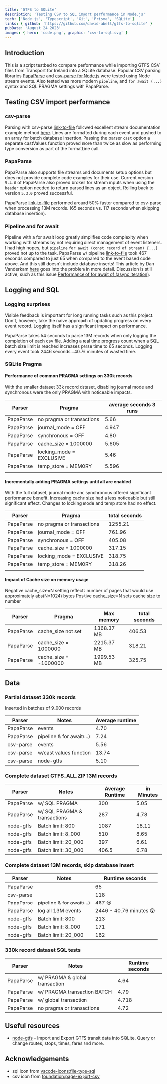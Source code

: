 ```yaml
---
title: 'GTFS to SQLite'
description: 'Testing CSV to SQL import performance in Node.js'
tech: ['Node.js', 'Typescript', 'Git', 'Prisma', 'SQLite']
links: { github: 'https://github.com/david-abell/gtfs-to-sqlite' }
pubDate: 'August 24 2023'
images: { hero: 'code.png', graphic: 'csv-to-sql.svg' }
---
```


## Introduction

This is a script testbed to compare performance while importing GTFS CSV files from Transport for Ireland into a SQLite database. Popular CSV parsing libraries [PapaParse](https://www.papaparse.com) and [csv-parse for Node.js](https://csv.js.org/parse/) were tested using Node stream events. Also tested was more modern `pipeline`, and `for await (...)` syntax and SQL PRAGMA settings with PapaParse.

## Testing CSV import performance

### csv-parse

Parsing with csv-parse [link-to-file](importFileCsvEvents.ts) followed excellent stream documentation example method [here](https://csv.js.org/parse/api/stream/). Lines are formatted during each event and pushed to an array for batch database insertion. Passing the parser `cast` option a separate castValues function proved more than twice as slow as performing type conversion as part of the formatLine call.

### PapaParse

PapaParse also supports file streams and documents setup options but does not provide complete code examples for their use. Current version `5.4.0` of PapaParse also proved broken for stream inputs when using the `header` option needed to return parsed lines as an object. Rolling back to version `5.3.0` proved successful.

PapaParse [link-to-file](importFile.ts) performed around 50% faster compared to csv-parse when processing 13M records. (65 seconds vs. 117 seconds when skipping database insertion).

### Pipeline and for await

Pipeline with a for await loop greatly simplifies code complexity when working with streams by not requiring direct management of event listeners. I had high hopes, but `pipeline` `for await (const record of stream) {...}` proved not up to the task. PapaParse w/ pipeline [link-to-file](importPipeline.ts) took 467 seconds compared to just 65 when compared to the event based code above. And this still doesn't include database inserts! This article by Dan Vanderkam [here](https://medium.com/netscape/async-iterators-these-promises-are-killing-my-performance-4767df03d85b) goes into the problem in more detail. Discussion is still active, such as this issue [Performance of for await of (async iteration)](https://github.com/nodejs/node/issues/31979).

## Logging and SQL

### Logging surprises

Visible feedback is important for long running tasks such as this project. Don't, however, take the naive approach of updating progress on every event record. Logging itself has a significant impact on performance.

PapaParse takes 54 seconds to parse 13M records when only logging the completion of each csv file. Adding a real time progress count when a SQL batch size limit is reached increases parse time to 65 seconds. Logging every event took 2446 seconds...40.76 minutes of wasted time.

### SQLite Pragma

#### Performance of common PRAGMA settings on 330k records

With the smaller dataset 33k record dataset, disabling journal mode and synchronous were the only PRAGMA with noticeable impacts.

| Parser    | Pragma                    | average seconds 3 runs |
| --------- | ------------------------- | ---------------------- |
| PapaParse | no pragma or transactions | 5.66                   |
| PapaParse | journal_mode = OFF        | 4.947                  |
| PapaParse | synchronous = OFF         | 4.80                   |
| PapaParse | cache_size = 1000000      | 5.605                  |
| PapaParse | locking_mode = EXCLUSIVE  | 5.46                   |
| PapaParse | temp_store = MEMORY       | 5.596                  |
|           |                           |                        |

#### Incrementally adding PRAGMA settings until all are enabled

With the full dataset, journal mode and synchronous offered significant performance benefit. Increasing cache size had a less noticeable but still significant effect. Changes to locking mode and temp store had no effect.

| Parser    | Pragma                    | total seconds |
| --------- | ------------------------- | ------------- |
| PapaParse | no pragma or transactions | 1255.21       |
| PapaParse | journal_mode = OFF        | 761.96        |
| PapaParse | synchronous = OFF         | 405.08        |
| PapaParse | cache_size = 1000000      | 317.15        |
| PapaParse | locking_mode = EXCLUSIVE  | 318.75        |
| PapaParse | temp_store = MEMORY       | 318.26        |
|           |                           |               |

#### Impact of Cache size on memory usage

Negative cache_size=N setting reflects number of pages that would use approximately abs(N\*1024) bytes
Positive cache_size=N sets cache size to number

| Parser    | Pragma                | Max memory | total seconds |
| --------- | --------------------- | ---------- | ------------- |
| PapaParse | cache_size not set    | 1368.37 MB | 406.53        |
| PapaParse | cache_size = 1000000  | 2215.37 MB | 318.21        |
| PapaParse | cache_size = -1000000 | 1999.53 MB | 325.75        |
|           |                       |            |               |

## Data

### Partial dataset 330k records

Inserted in batches of 9_000 records

| **Parser** | **Notes**                 | **Average runtime** |
| ---------- | ------------------------- | ------------------- |
| PapaParse  | events                    | 4.70                |
| PapaParse  | pipeline & for await(...) | 7.24                |
| csv-parse  | events                    | 5.56                |
| csv-parse  | w/cast values function    | 13.74               |
| csv-parse  | node-gtfs                 | 5.10                |

### Complete dataset GTFS_ALL.ZIP 13M records

| **Parser** | **Notes**                    | **Average Runtime** | **in Minutes** |
| ---------- | ---------------------------- | ------------------- | -------------- |
| PapaParse  | w/ SQL PRAGMA                | 300                 | 5.05           |
| PapaParse  | w/ SQL PRAGMA & transactions | 287                 | 4.78           |
| node-gtfs  | Batch limit: 800             | 1087                | 18.11          |
| node-gtfs  | Batch limit: 8_000           | 510                 | 8.65           |
| node-gtfs  | Batch limit: 20_000          | 397                 | 6.61           |
| node-gtfs  | Batch limit: 30_000          | 406.5               | 6.78           |

### Complete dataset 13M records, skip database insert

| **Parser** | **Notes**                 | **Runtime seconds**               |
| ---------- | ------------------------- | --------------------------------- |
| PapaParse  |                           | 65                                |
| csv-parse  |                           | 118                               |
| PapaParse  | pipeline & for await(...) | 467 :cry:                         |
| PapaParse  | log all 13M events        | 2446 - 40.76 minutes :dizzy_face: |
| node-gtfs  | Batch limit: 800          | 213                               |
| node-gtfs  | Batch limit: 8_000        | 171                               |
| node-gtfs  | Batch limit: 20_000       | 162                               |

### 330k record dataset SQL tests

| **Parser** | **Notes**                      | **Runtime seconds** |
| ---------- | ------------------------------ | ------------------- |
| PapaParse  | w/ PRAGMA & global transaction | 4.64                |
| PapaParse  | w/ PRAGMA transaction BATCH    | 4.79                |
| PapaParse  | w/ global transaction          | 4.718               |
| PapaParse  | no pragma or transactions      | 4.72                |

## Useful resources

- [node-gtfs](https://github.com/blinktaginc/node-gtfs) - Import and Export GTFS transit data into SQLite. Query or change routes, stops, times, fares and more.

## Acknowledgements

- sql icon from [vscode-icons:file-type-sql](https://github.com/vscode-icons/vscode-icons)
- csv icon from [foundation:page-export-csv](https://github.com/zurb/foundation-icon-fonts)
